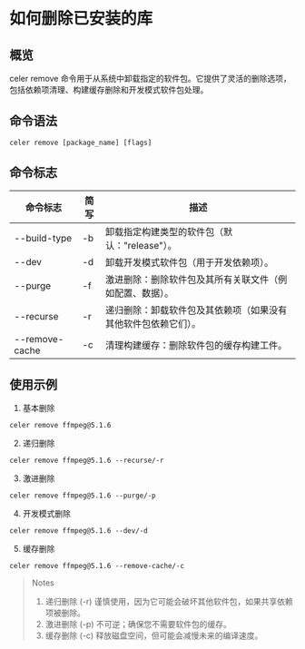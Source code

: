 # 如何删除已安装的库

## 概览

celer remove 命令用于从系统中卸载指定的软件包。它提供了灵活的删除选项，包括依赖项清理、构建缓存删除和开发模式软件包处理。

## 命令语法

```shell
celer remove [package_name] [flags]  
```

## 命令标志

| 命令标志 | 简写 | 描述 |
| ---- | --------- | ----------- |
| --build-type | -b | 卸载指定构建类型的软件包（默认："release"）。 |
| --dev | -d | 卸载开发模式软件包（用于开发依赖项）。 |
| --purge | -f | 激进删除：删除软件包及其所有关联文件（例如配置、数据）。 |
| --recurse | -r | 递归删除：卸载软件包及其依赖项（如果没有其他软件包依赖它们）。 |
| --remove-cache | -c | 清理构建缓存：删除软件包的缓存构建工件。 |

## 使用示例

1. 基本删除

```shell
celer remove ffmpeg@5.1.6
```

2. 递归删除

```shell
celer remove ffmpeg@5.1.6 --recurse/-r
```

3. 激进删除

```shell
celer remove ffmpeg@5.1.6 --purge/-p
```

4. 开发模式删除

```shell
celer remove ffmpeg@5.1.6 --dev/-d
```

5. 缓存删除

```shell
celer remove ffmpeg@5.1.6 --remove-cache/-c
```

>Notes
>1. 递归删除 (-r) 谨慎使用，因为它可能会破坏其他软件包，如果共享依赖项被删除。
>2. 激进删除 (-p) 不可逆；确保您不需要软件包的缓存。
>3. 缓存删除 (-c) 释放磁盘空间，但可能会减慢未来的编译速度。
